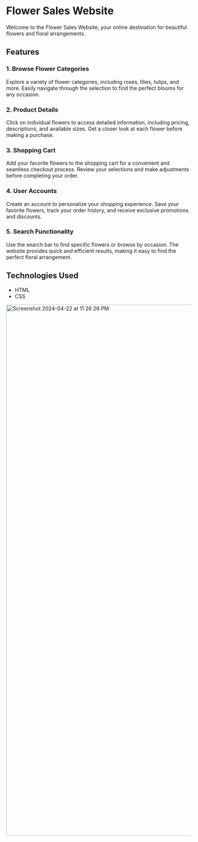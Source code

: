 # Flower Sales Website

Welcome to the Flower Sales Website, your online destination for beautiful flowers and floral arrangements.

## Features

### 1. Browse Flower Categories

Explore a variety of flower categories, including roses, lilies, tulips, and more. Easily navigate through the selection to find the perfect blooms for any occasion.

### 2. Product Details

Click on individual flowers to access detailed information, including pricing, descriptions, and available sizes. Get a closer look at each flower before making a purchase.

### 3. Shopping Cart

Add your favorite flowers to the shopping cart for a convenient and seamless checkout process. Review your selections and make adjustments before completing your order.

### 4. User Accounts

Create an account to personalize your shopping experience. Save your favorite flowers, track your order history, and receive exclusive promotions and discounts.

### 5. Search Functionality

Use the search bar to find specific flowers or browse by occasion. The website provides quick and efficient results, making it easy to find the perfect floral arrangement.

## Technologies Used

- HTML
- CSS

<img width="1440" alt="Screenshot 2024-04-22 at 11 26 26 PM" src="https://github.com/LakshmiHadi/web-page/assets/149565944/87434fc9-ff84-4b94-af3c-8c80d14d0183">
